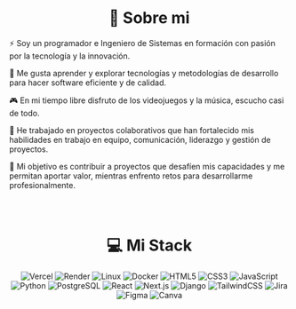 <div align="center"style="margin-top: 50px;">

  <!-- 
  <img src="./src/assets/profile.jpeg" alt="Profile Picture"  style="border-radius: 20%;" width="200" height="200" /> 
  -->

  <h1> 💫 Sobre mi </h1>
  <div align="left">
    <p> 
    ⚡ Soy un programador e Ingeniero de Sistemas en formación con pasión por la tecnología y la innovación.
    </p>
    <p>
    🌟 Me gusta aprender y explorar tecnologías y metodologías de desarrollo para hacer software eficiente y de calidad.
    </p>
    <p>
    🎮 En mi tiempo libre disfruto de los videojuegos y la música, escucho casi de todo.
    </p>
    <p>
    🎉 He trabajado en proyectos colaborativos que han fortalecido mis habilidades en trabajo en equipo, comunicación, liderazgo y gestión de proyectos. 
    </p>
    <p>
    🚀 Mi objetivo es contribuir a proyectos que desafíen mis capacidades y me permitan aportar valor, mientras enfrento retos para desarrollarme profesionalmente. 
    </p>
  </div>

  <!-- <h2 style="margin-top: 40px;"> 🌐 Contacto </h2>
  <a href="https://linkedin.com/in/juanloaiza" target="_blank">
    <img src="https://img.shields.io/badge/Linkedin-%231572B6.svg?style=for-the-badge&logo=Linkedin&logoColor=white" alt="LinkedIn" />
  </a> -->

</div>

<div align="center" style="margin-top: 80px; margin-bottom: 20px;">
  <h1>💻 Mi Stack</h1>
  <p>
    <img src="https://img.shields.io/badge/vercel-%23000000.svg?style=for-the-badge&logo=vercel&logoColor=white" alt="Vercel" />
    <img src="https://img.shields.io/badge/Render-%46E3B7.svg?style=for-the-badge&logo=render&logoColor=white" alt="Render" />
    <img src="https://img.shields.io/badge/Linux-%2320232a.svg?style=for-the-badge&logo=linux&logoColor=white" alt="Linux" />
    <img src="https://img.shields.io/badge/Docker-%231572B6.svg?style=for-the-badge&logo=docker&logoColor=white" alt="Docker" />
    <img src="https://img.shields.io/badge/html5-%23E34F26.svg?style=for-the-badge&logo=html5&logoColor=white" alt="HTML5" />
    <img src="https://img.shields.io/badge/css3-%231572B6.svg?style=for-the-badge&logo=css3&logoColor=white" alt="CSS3" />
    <img src="https://img.shields.io/badge/javascript-%23323330.svg?style=for-the-badge&logo=javascript&logoColor=%23F7DF1E" alt="JavaScript" />
    <img src="https://img.shields.io/badge/python-3670A0?style=for-the-badge&logo=python&logoColor=ffdd54" alt="Python" />
    <img src="https://img.shields.io/badge/postgres-%23316192.svg?style=for-the-badge&logo=postgresql&logoColor=white" alt="PostgreSQL" />
    <!-- <img src="https://img.shields.io/badge/sqlite-%2307405e.svg?style=for-the-badge&logo=sqlite&logoColor=white" alt="SQLite" /> -->
    <img src="https://img.shields.io/badge/react-%2320232a.svg?style=for-the-badge&logo=react&logoColor=%2361DAFB" alt="React" />
    <img src="https://img.shields.io/badge/Next-black?style=for-the-badge&logo=next.js&logoColor=white" alt="Next.js" />
    <img src="https://img.shields.io/badge/django-%23006a5b.svg?style=for-the-badge&logo=django&logoColor=white" alt="Django" />
    <!-- <img src="https://img.shields.io/badge/bootstrap-%238511FA.svg?style=for-the-badge&logo=bootstrap&logoColor=white" alt="Bootstrap" /> -->
    <img src="https://img.shields.io/badge/tailwindcss-%2338B2AC.svg?style=for-the-badge&logo=tailwind-css&logoColor=white" alt="TailwindCSS" />
    <!-- <img src="https://img.shields.io/badge/java-%23E34F26.svg?style=for-the-badge&logo=oracle&logoColor=orange" alt="Java" />
    <img src="https://img.shields.io/badge/kotlin-%237F52FF.svg?style=for-the-badge&logo=kotlin&logoColor=white" alt="Kotlin" /> -->
    <img src="https://img.shields.io/badge/jira-0C66e4.svg?style=for-the-badge&logo=jira&logoColor=white" alt="Jira" />
    <img src="https://img.shields.io/badge/Figma-%238511FA.svg?style=for-the-badge&logo=figma&logoColor=white" alt="Figma" />
    <img src="https://img.shields.io/badge/Canva-%2300C4CC.svg?style=for-the-badge&logo=Canva&logoColor=white" alt="Canva" />
  </p>
</div>

